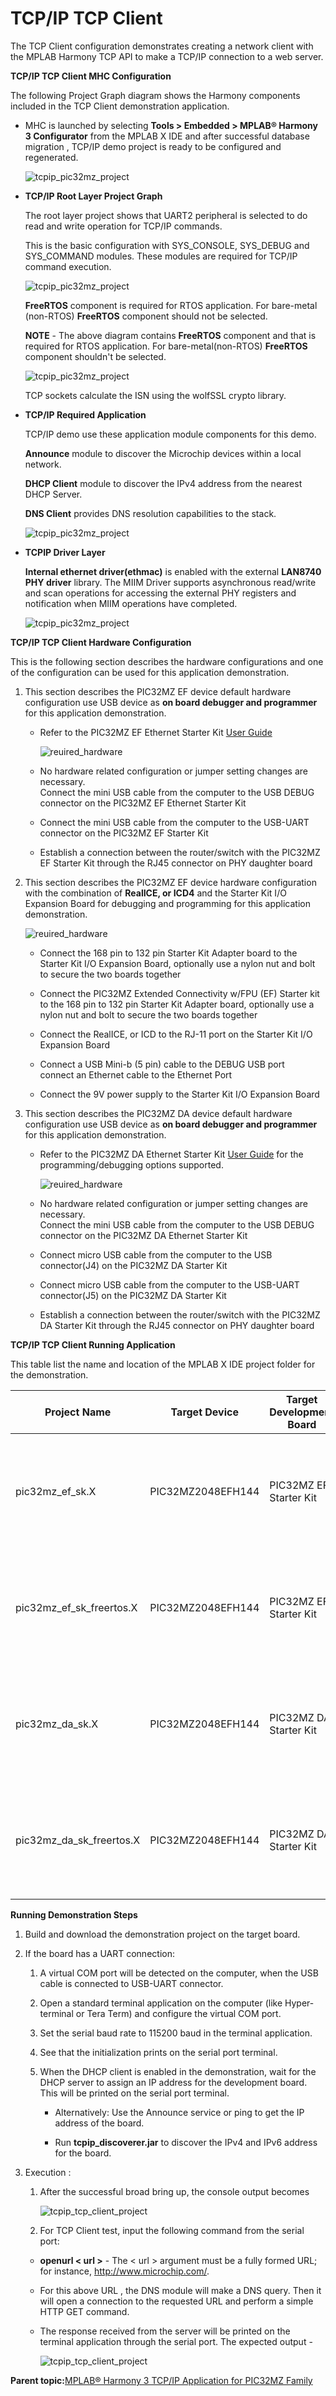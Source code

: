 # TCP/IP TCP Client

The TCP Client configuration demonstrates creating a network client with the MPLAB Harmony TCP API to make a TCP/IP connection to a web server.

**TCP/IP TCP Client MHC Configuration**

The following Project Graph diagram shows the Harmony components included in the TCP Client demonstration application.

-   MHC is launched by selecting **Tools \> Embedded \> MPLAB® Harmony 3 Configurator** from the MPLAB X IDE and after successful database migration , TCP/IP demo project is ready to be configured and regenerated.

    ![tcpip_pic32mz_project](GUID-9B937DEB-C777-4C34-A7F8-2996E32EE5E1-low.png)

-   **TCP/IP Root Layer Project Graph**

    The root layer project shows that UART2 peripheral is selected to do read and write operation for TCP/IP commands.

    This is the basic configuration with SYS\_CONSOLE, SYS\_DEBUG and SYS\_COMMAND modules. These modules are required for TCP/IP command execution.

    ![tcpip_pic32mz_project](GUID-A3F03F6D-ABD4-4BFA-822D-248EEFEAADD7-low.png)

    **FreeRTOS** component is required for RTOS application. For bare-metal \(non-RTOS\) **FreeRTOS** component should not be selected.

    **NOTE** - The above diagram contains **FreeRTOS** component and that is required for RTOS application. For bare-metal\(non-RTOS\) **FreeRTOS** component shouldn't be selected.

    ![tcpip_pic32mz_project](GUID-3D4D5D22-47FC-43D8-B74A-E055541ACA72-low.png)

    TCP sockets calculate the ISN using the wolfSSL crypto library.

-   **TCP/IP Required Application**

    TCP/IP demo use these application module components for this demo.

    **Announce** module to discover the Microchip devices within a local network.

    **DHCP Client** module to discover the IPv4 address from the nearest DHCP Server.

    **DNS Client** provides DNS resolution capabilities to the stack.

    ![tcpip_pic32mz_project](GUID-FD0D3593-39B5-470C-9F52-E0B56AE8F927-low.png)

-   **TCPIP Driver Layer**

    **Internal ethernet driver\(ethmac\)** is enabled with the external **LAN8740 PHY driver** library. The MIIM Driver supports asynchronous read/write and scan operations for accessing the external PHY registers and notification when MIIM operations have completed.

    ![tcpip_pic32mz_project](GUID-060D07A9-FE8E-4381-9550-8D0F45A95323-low.png)


**TCP/IP TCP Client Hardware Configuration**

This is the following section describes the hardware configurations and one of the configuration can be used for this application demonstration.

1.  This section describes the PIC32MZ EF device default hardware configuration use USB device as **on board debugger and programmer** for this application demonstration.

    -   Refer to the PIC32MZ EF Ethernet Starter Kit [User Guide](http://ww1.microchip.com/downloads/en/devicedoc/70005230b.pdf)

        ![reuired_hardware](GUID-D271A617-441D-4CA4-B92C-BCD1DF80C669-low.png)

    -   No hardware related configuration or jumper setting changes are necessary.<br />Connect the mini USB cable from the computer to the USB DEBUG connector on the PIC32MZ EF Ethernet Starter Kit

    -   Connect the mini USB cable from the computer to the USB-UART connector on the PIC32MZ EF Starter Kit

    -   Establish a connection between the router/switch with the PIC32MZ EF Starter Kit through the RJ45 connector on PHY daughter board

2.  This section describes the PIC32MZ EF device hardware configuration with the combination of **RealICE, or ICD4** and the Starter Kit I/O Expansion Board for debugging and programming for this application demonstration.

    ![reuired_hardware](GUID-3E034137-03DA-4203-92E9-90F1A606DE82-low.png)

    -   Connect the 168 pin to 132 pin Starter Kit Adapter board to the Starter Kit I/O Expansion Board, optionally use a nylon nut and bolt to secure the two boards together

    -   Connect the PIC32MZ Extended Connectivity w/FPU \(EF\) Starter kit to the 168 pin to 132 pin Starter Kit Adapter board, optionally use a nylon nut and bolt to secure the two boards together

    -   Connect the RealICE, or ICD to the RJ-11 port on the Starter Kit I/O Expansion Board

    -   Connect a USB Mini-b \(5 pin\) cable to the DEBUG USB port<br />connect an Ethernet cable to the Ethernet Port

    -   Connect the 9V power supply to the Starter Kit I/O Expansion Board

3.  This section describes the PIC32MZ DA device default hardware configuration use USB device as **on board debugger and programmer** for this application demonstration.

    -   Refer to the PIC32MZ DA Ethernet Starter Kit [User Guide](http://ww1.microchip.com/downloads/en/DeviceDoc/70005311A.pdf) for the programming/debugging options supported.

        ![reuired_hardware](GUID-28BB3160-D05D-474F-9FC5-12320C46252A-low.png)

    -   No hardware related configuration or jumper setting changes are necessary.<br />Connect the mini USB cable from the computer to the USB DEBUG connector on the PIC32MZ DA Ethernet Starter Kit

    -   Connect micro USB cable from the computer to the USB connector\(J4\) on the PIC32MZ DA Starter Kit

    -   Connect micro USB cable from the computer to the USB-UART connector\(J5\) on the PIC32MZ DA Starter Kit

    -   Establish a connection between the router/switch with the PIC32MZ DA Starter Kit through the RJ45 connector on PHY daughter board


**TCP/IP TCP Client Running Application**

This table list the name and location of the MPLAB X IDE project folder for the demonstration.

|Project Name|Target Device|Target Development Board|Description|
|------------|-------------|------------------------|-----------|
|pic32mz\_ef\_sk.X|PIC32MZ2048EFH144|PIC32MZ EF Starter Kit|Demonstrates the TCP/IP TCP Client on development board with PIC32MZ2048EFH144 device and LAN8740 PHY daughter board. This implementation is based on baremetal.|
|pic32mz\_ef\_sk\_freertos.X|PIC32MZ2048EFH144|PIC32MZ EF Starter Kit|Demonstrates the TCP/IP TCP Client on development board with PIC32MZ2048EFH144 device and LAN8740 PHY daughter board. This implementation is based on FreeRTOS.|
|pic32mz\_da\_sk.X|PIC32MZ2048EFH144|PIC32MZ DA Starter Kit|Demonstrates the TCP/IP TCP Client on development board with PIC32MZ2048EFH144 device and LAN8740 PHY daughter board. This implementation is based on baremetal.|
|pic32mz\_da\_sk\_freertos.X|PIC32MZ2048EFH144|PIC32MZ DA Starter Kit|Demonstrates the TCP/IP TCP Client on development board with PIC32MZ2048EFH144 device and LAN8740 PHY daughter board. This implementation is based on FreeRTOS.|

**Running Demonstration Steps**

1.  Build and download the demonstration project on the target board.

2.  If the board has a UART connection:

    1.  A virtual COM port will be detected on the computer, when the USB cable is connected to USB-UART connector.

    2.  Open a standard terminal application on the computer \(like Hyper-terminal or Tera Term\) and configure the virtual COM port.

    3.  Set the serial baud rate to 115200 baud in the terminal application.

    4.  See that the initialization prints on the serial port terminal.

    5.  When the DHCP client is enabled in the demonstration, wait for the DHCP server to assign an IP address for the development board. This will be printed on the serial port terminal.

        -   Alternatively: Use the Announce service or ping to get the IP address of the board.

        -   Run **tcpip\_discoverer.jar** to discover the IPv4 and IPv6 address for the board.

3.  Execution :

    1.  After the successful broad bring up, the console output becomes

        ![tcpip_tcp_client_project](GUID-C9E7CA5D-6230-4AD1-9421-274D3EC5A983-low.png)

    2.  For TCP Client test, input the following command from the serial port:

    -   **openurl < url \>** - The < url \> argument must be a fully formed URL; for instance, http://www.microchip.com/.

    -   For this above URL , the DNS module will make a DNS query. Then it will open a connection to the requested URL and perform a simple HTTP GET command.

    -   The response received from the server will be printed on the terminal application through the serial port. The expected output -

        ![tcpip_tcp_client_project](GUID-321C1EF4-E13E-42B1-A7F9-B54E9B8CAF77-low.png)


**Parent topic:**[MPLAB® Harmony 3 TCP/IP Application for PIC32MZ Family](GUID-E3619664-D1A4-427D-A50A-7CBF1634F410.md)

